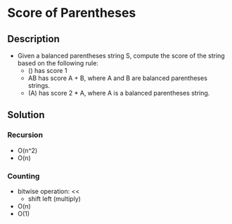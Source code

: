 # Score of Parentheses

## Description

* Given a balanced parentheses string S, compute the score of the string based on the following rule:
  * () has score 1
  * AB has score A + B, where A and B are balanced parentheses strings.
  * (A) has score 2 * A, where A is a balanced parentheses string.

## Solution

### Recursion

* O(n^2)
* O(n)

### Counting

* bitwise operation: <<
  * shift left (multiply)
* O(n)
* O(1)
